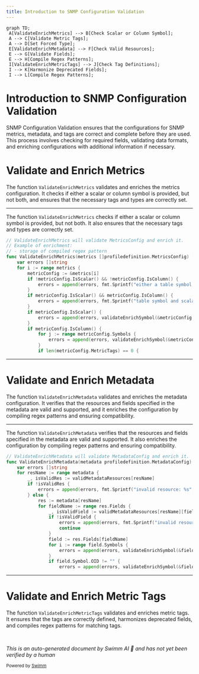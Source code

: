 ```yaml
---
title: Introduction to SNMP Configuration Validation
---
```

```mermaid
graph TD;
 A[ValidateEnrichMetrics] --> B[Check Scalar or Column Symbol];
 A --> C[Validate Metric Tags];
 A --> D[Set Forced Type];
 E[ValidateEnrichMetadata] --> F[Check Valid Resources];
 E --> G[Validate Fields];
 E --> H[Compile Regex Patterns];
 I[ValidateEnrichMetricTags] --> J[Check Tag Definitions];
 I --> K[Harmonize Deprecated Fields];
 I --> L[Compile Regex Patterns];
```

# Introduction to SNMP Configuration Validation

SNMP Configuration Validation ensures that the configurations for SNMP metrics, metadata, and tags are correct and complete before they are used. This process involves checking for required fields, validating data formats, and enriching configurations with additional information if necessary.

# Validate and Enrich Metrics

The function <SwmToken path="pkg/collector/corechecks/snmp/internal/configvalidation/config_validate_enrich.go" pos="64:2:2" line-data="// ValidateEnrichMetrics will validate MetricsConfig and enrich it.">`ValidateEnrichMetrics`</SwmToken> validates and enriches the metrics configuration. It checks if either a scalar or column symbol is provided, but not both, and ensures that the necessary tags and types are correctly set.

<SwmSnippet path="/pkg/collector/corechecks/snmp/internal/configvalidation/config_validate_enrich.go" line="64">

---

The function <SwmToken path="pkg/collector/corechecks/snmp/internal/configvalidation/config_validate_enrich.go" pos="64:2:2" line-data="// ValidateEnrichMetrics will validate MetricsConfig and enrich it.">`ValidateEnrichMetrics`</SwmToken> checks if either a scalar or column symbol is provided, but not both. It also ensures that the necessary tags and types are correctly set.

```go
// ValidateEnrichMetrics will validate MetricsConfig and enrich it.
// Example of enrichment:
// - storage of compiled regex pattern
func ValidateEnrichMetrics(metrics []profiledefinition.MetricsConfig) []string {
	var errors []string
	for i := range metrics {
		metricConfig := &metrics[i]
		if !metricConfig.IsScalar() && !metricConfig.IsColumn() {
			errors = append(errors, fmt.Sprintf("either a table symbol or a scalar symbol must be provided: %#v", metricConfig))
		}
		if metricConfig.IsScalar() && metricConfig.IsColumn() {
			errors = append(errors, fmt.Sprintf("table symbol and scalar symbol cannot be both provided: %#v", metricConfig))
		}
		if metricConfig.IsScalar() {
			errors = append(errors, validateEnrichSymbol(&metricConfig.Symbol, ScalarSymbol)...)
		}
		if metricConfig.IsColumn() {
			for j := range metricConfig.Symbols {
				errors = append(errors, validateEnrichSymbol(&metricConfig.Symbols[j], ColumnSymbol)...)
			}
			if len(metricConfig.MetricTags) == 0 {
```

---

</SwmSnippet>

# Validate and Enrich Metadata

The function <SwmToken path="pkg/collector/corechecks/snmp/internal/configvalidation/config_validate_enrich.go" pos="104:2:2" line-data="// ValidateEnrichMetadata will validate MetadataConfig and enrich it.">`ValidateEnrichMetadata`</SwmToken> validates and enriches the metadata configuration. It verifies that the resources and fields specified in the metadata are valid and supported, and it enriches the configuration by compiling regex patterns and ensuring compatibility.

<SwmSnippet path="/pkg/collector/corechecks/snmp/internal/configvalidation/config_validate_enrich.go" line="104">

---

The function <SwmToken path="pkg/collector/corechecks/snmp/internal/configvalidation/config_validate_enrich.go" pos="104:2:2" line-data="// ValidateEnrichMetadata will validate MetadataConfig and enrich it.">`ValidateEnrichMetadata`</SwmToken> verifies that the resources and fields specified in the metadata are valid and supported. It also enriches the configuration by compiling regex patterns and ensuring compatibility.

```go
// ValidateEnrichMetadata will validate MetadataConfig and enrich it.
func ValidateEnrichMetadata(metadata profiledefinition.MetadataConfig) []string {
	var errors []string
	for resName := range metadata {
		_, isValidRes := validMetadataResources[resName]
		if !isValidRes {
			errors = append(errors, fmt.Sprintf("invalid resource: %s", resName))
		} else {
			res := metadata[resName]
			for fieldName := range res.Fields {
				_, isValidField := validMetadataResources[resName][fieldName]
				if !isValidField {
					errors = append(errors, fmt.Sprintf("invalid resource (%s) field: %s", resName, fieldName))
					continue
				}
				field := res.Fields[fieldName]
				for i := range field.Symbols {
					errors = append(errors, validateEnrichSymbol(&field.Symbols[i], MetadataSymbol)...)
				}
				if field.Symbol.OID != "" {
					errors = append(errors, validateEnrichSymbol(&field.Symbol, MetadataSymbol)...)
```

---

</SwmSnippet>

# Validate and Enrich Metric Tags

The function <SwmToken path="pkg/collector/corechecks/snmp/internal/configvalidation/config_validate_enrich.go" pos="55:2:2" line-data="// ValidateEnrichMetricTags validates and enrich metric tags">`ValidateEnrichMetricTags`</SwmToken> validates and enriches metric tags. It ensures that the tags are correctly defined, harmonizes deprecated fields, and compiles regex patterns for matching tags.

&nbsp;

*This is an auto-generated document by Swimm AI 🌊 and has not yet been verified by a human*

<SwmMeta version="3.0.0" repo-id="Z2l0aHViJTNBJTNBZGF0YWRvZy1hZ2VudCUzQSUzQVN3aW1tLURlbW8=" repo-name="datadog-agent"><sup>Powered by [Swimm](/)</sup></SwmMeta>
